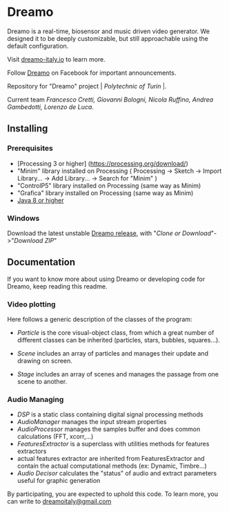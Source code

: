 # Dreamo
Dreamo is a real-time, biosensor and music driven video generator. We designed it to be deeply customizable, but still approachable using the default configuration.

Visit [dreamo-italy.io](https://dreamo-italy.github.io/dreamo/) to learn more.

Follow [Dreamo](https://www.facebook.com/dreamoItaly/) on Facebook for important announcements.

Repository for "Dreamo" project | _Polytechnic of Turin_ |.

Current team *Francesco Cretti, Giovanni Bologni, Nicola Ruffino, Andrea Gambedotti, Lorenzo de Luca*.


## Installing

### Prerequisites
- [Processing 3 or higher] (https://processing.org/download/)
- "Minim" library installed on Processing ( Processing -> Sketch -> Import Library... -> Add Library... -> Search for "Minim" )
- "ControlP5" library installed on Processing (same way as Minim)
- "Grafica" library installed on Processing (same way as Minim)
- [Java 8 or higher](https://www.java.com/it/)

### Windows
Download the latest unstable [Dreamo release](https://github.com/Dreamo-Italy/Dreamo-engine/tree/develop), with "*Clone or Download*"->"*Download ZIP*"


## Documentation
If you want to know more about using Dreamo or developing code for Dreamo, keep reading this readme.

### Video plotting
Here follows a generic description of the classes of the program:

- *Particle* is the core visual-object class, from which a great number of different classes can be inherited (particles, stars, bubbles, squares...).

- *Scene* includes an array of particles and manages their update and drawing on screen.

- *Stage* includes an array of scenes and manages the passage from one scene to another.

### Audio Managing
- *DSP* is a static class containing digital signal processing methods
- *AudioManager* manages the input stream properties
- *AudioProcessor* manages the samples buffer and does common calculations (FFT, xcorr,...)
- *FeaturesExtractor* is a superclass with utilities methods for features extractors
- actual features extractor are inherited from FeaturesExtractor and contain the actual computational methods (ex: Dynamic, Timbre...)
- *Audio Decisor* calculates the "status" of audio and extract parameters useful for graphic generation

By participating, you are expected to uphold this code. To learn more, you can write to dreamoitaly@gmail.com
